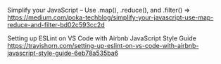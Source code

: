 Simplify your JavaScript – Use .map(), .reduce(), and .filter() =>
https://medium.com/poka-techblog/simplify-your-javascript-use-map-reduce-and-filter-bd02c593cc2d

Setting up ESLint on VS Code with Airbnb JavaScript Style Guide
https://travishorn.com/setting-up-eslint-on-vs-code-with-airbnb-javascript-style-guide-6eb78a535ba6
